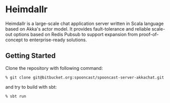 # Heimdallr

Heimdallr is a large-scale chat application server written in Scala language based on Akka's actor model. It provides fault-tolerance and reliable scale-out options based on Redis Pubsub to support expansion from proof-of-concept to enterprise-ready solutions.

## Getting Started

Clone the repository with following command:

`% git clone git@bitbucket.org:spooncast/spooncast-server-akkachat.git`

and try to build with sbt:

`% sbt run`

